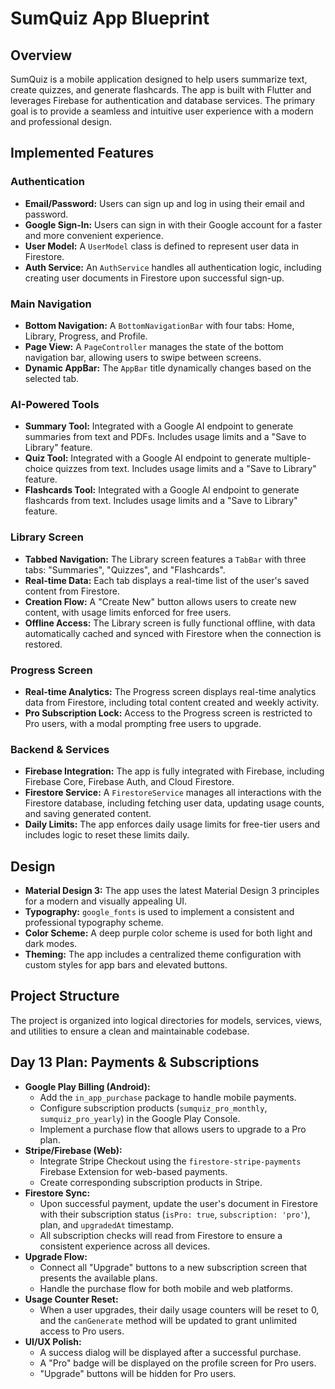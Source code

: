 # SumQuiz App Blueprint

## Overview

SumQuiz is a mobile application designed to help users summarize text, create quizzes, and generate flashcards. The app is built with Flutter and leverages Firebase for authentication and database services. The primary goal is to provide a seamless and intuitive user experience with a modern and professional design.

## Implemented Features

### Authentication

- **Email/Password:** Users can sign up and log in using their email and password.
- **Google Sign-In:** Users can sign in with their Google account for a faster and more convenient experience.
- **User Model:** A `UserModel` class is defined to represent user data in Firestore.
- **Auth Service:** An `AuthService` handles all authentication logic, including creating user documents in Firestore upon successful sign-up.

### Main Navigation

- **Bottom Navigation:** A `BottomNavigationBar` with four tabs: Home, Library, Progress, and Profile.
- **Page View:** A `PageController` manages the state of the bottom navigation bar, allowing users to swipe between screens.
- **Dynamic AppBar:** The `AppBar` title dynamically changes based on the selected tab.

### AI-Powered Tools

- **Summary Tool:** Integrated with a Google AI endpoint to generate summaries from text and PDFs. Includes usage limits and a "Save to Library" feature.
- **Quiz Tool:** Integrated with a Google AI endpoint to generate multiple-choice quizzes from text. Includes usage limits and a "Save to Library" feature.
- **Flashcards Tool:** Integrated with a Google AI endpoint to generate flashcards from text. Includes usage limits and a "Save to Library" feature.

### Library Screen

- **Tabbed Navigation:** The Library screen features a `TabBar` with three tabs: "Summaries", "Quizzes", and "Flashcards".
- **Real-time Data:** Each tab displays a real-time list of the user's saved content from Firestore.
- **Creation Flow:** A "Create New" button allows users to create new content, with usage limits enforced for free users.
- **Offline Access:** The Library screen is fully functional offline, with data automatically cached and synced with Firestore when the connection is restored.

### Progress Screen

- **Real-time Analytics:** The Progress screen displays real-time analytics data from Firestore, including total content created and weekly activity.
- **Pro Subscription Lock:** Access to the Progress screen is restricted to Pro users, with a modal prompting free users to upgrade.

### Backend & Services

- **Firebase Integration:** The app is fully integrated with Firebase, including Firebase Core, Firebase Auth, and Cloud Firestore.
- **Firestore Service:** A `FirestoreService` manages all interactions with the Firestore database, including fetching user data, updating usage counts, and saving generated content.
- **Daily Limits:** The app enforces daily usage limits for free-tier users and includes logic to reset these limits daily.

## Design

- **Material Design 3:** The app uses the latest Material Design 3 principles for a modern and visually appealing UI.
- **Typography:** `google_fonts` is used to implement a consistent and professional typography scheme.
- **Color Scheme:** A deep purple color scheme is used for both light and dark modes.
- **Theming:** The app includes a centralized theme configuration with custom styles for app bars and elevated buttons.

## Project Structure

The project is organized into logical directories for models, services, views, and utilities to ensure a clean and maintainable codebase.

## Day 13 Plan: Payments & Subscriptions

- **Google Play Billing (Android):**
    - Add the `in_app_purchase` package to handle mobile payments.
    - Configure subscription products (`sumquiz_pro_monthly`, `sumquiz_pro_yearly`) in the Google Play Console.
    - Implement a purchase flow that allows users to upgrade to a Pro plan.
- **Stripe/Firebase (Web):**
    - Integrate Stripe Checkout using the `firestore-stripe-payments` Firebase Extension for web-based payments.
    - Create corresponding subscription products in Stripe.
- **Firestore Sync:**
    - Upon successful payment, update the user's document in Firestore with their subscription status (`isPro: true`, `subscription: 'pro'`), plan, and `upgradedAt` timestamp.
    - All subscription checks will read from Firestore to ensure a consistent experience across all devices.
- **Upgrade Flow:**
    - Connect all "Upgrade" buttons to a new subscription screen that presents the available plans.
    - Handle the purchase flow for both mobile and web platforms.
- **Usage Counter Reset:**
    - When a user upgrades, their daily usage counters will be reset to 0, and the `canGenerate` method will be updated to grant unlimited access to Pro users.
- **UI/UX Polish:**
    - A success dialog will be displayed after a successful purchase.
    - A "Pro" badge will be displayed on the profile screen for Pro users.
    - "Upgrade" buttons will be hidden for Pro users.

